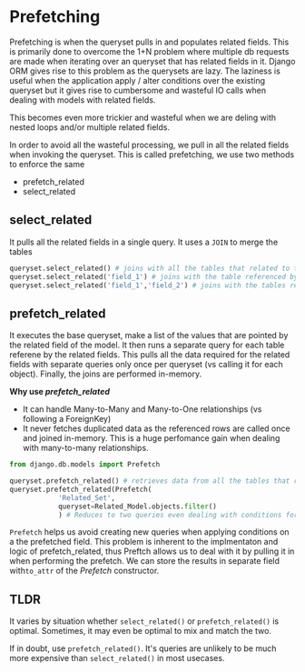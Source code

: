 # Prefetching

Prefetching is when the queryset pulls in and populates related fields. This is primarily done to overcome the 1+N problem where multiple db requests are made when iterating over an queryset that has related fields in it. Django ORM gives rise to this problem as the querysets are lazy. The laziness is useful when the application apply / alter conditions over the existing queryset but it gives rise to cumbersome and wasteful IO calls when dealing with models with related fields.

This becomes even more trickier and wasteful when we are deling with nested loops and/or multiple related fields.

In order to avoid all the wasteful processing, we pull in all the related fields when invoking the queryset. This is called prefetching, we use two methods to enforce the same

- prefetch_related
- select_related

## select_related

It pulls all the related fields in a single query. It uses a `JOIN` to merge the tables

```python
queryset.select_related() # joins with all the tables that related to the model
queryset.select_related('field_1') # joins with the table referenced by field_1
queryset.select_related('field_1','field_2') # joins with the tables referenced by field_1 and field_2
```


## prefetch_related

It executes the base queryset, make a list of the values that are pointed by the related field of the model. It then runs a separate query for each table referene by the related fields. This pulls all the data required for the related fields with separate queries only once per queryset (vs calling it for each object). Finally,  the joins are performed in-memory.

**Why use *prefetch_related***

- It can handle Many-to-Many and Many-to-One relationships (vs following a ForeignKey)
- It never fetches duplicated data as the referenced rows are called once and joined in-memory. This is a huge perfomance gain when dealing with many-to-many relationships.

```python
from django.db.models import Prefetch

queryset.prefetch_related() # retrieves data from all the tables that related to the model
queryset.prefetch_related(Prefetch(
            'Related_Set',
            queryset=Related_Model.objects.filter()
            ) # Reduces to two queries even dealing with conditions for related_field
```

`Prefetch` helps us avoid creating new queries when applying conditions on a the prefetched field. This problem is inherent to the implmentaton and logic of prefetch_related, thus Preftch allows us to deal with it by pulling it in when performing the prefetch. We can store the results in separate field with`to_attr` of the *Prefetch* constructor.

## TLDR

It varies by situation whether `select_related()` or `prefetch_related()` is optimal. Sometimes, it may even be optimal to mix and match the two.

If in doubt, use `prefetch_related()`. It's queries are unlikely to be much more expensive than `select_related()` in most usecases.
